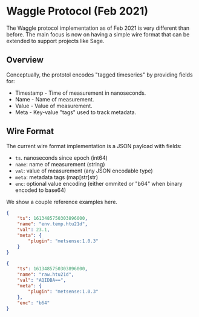 # Waggle Protocol (Feb 2021)

The Waggle protocol implementation as of Feb 2021 is very different than before. The main focus is now on having a simple wire format that can be extended to support projects like Sage.

## Overview

Conceptually, the prototol encodes "tagged timeseries" by providing fields for:

* Timestamp - Time of measurement in nanoseconds.
* Name - Name of measurement.
* Value - Value of measurement.
* Meta - Key-value "tags" used to track metadata.

## Wire Format

The current wire format implementation is a JSON payload with fields:


* `ts`. nanoseconds since epoch (int64)
* `name`: name of measurement (string)
* `val`: value of measurement (any JSON encodable type)
* `meta`: metadata tags (map[str]str)
* `enc`: optional value encoding (either ommited or "b64" when binary encoded to base64)

We show a couple reference examples here.

```json
{
    "ts": 1613485750303896000,
    "name": "env.temp.htu21d",
    "val": 23.1,
    "meta": {
        "plugin": "metsense:1.0.3"
    }
}
```

```json
{
    "ts": 1613485750303896000,
    "name": "raw.htu21d",
    "val": "AQIDBA==",
    "meta": {
        "plugin": "metsense:1.0.3"
    },
    "enc": "b64"
}
```
